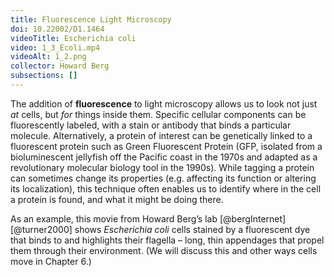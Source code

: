 ```yaml
---
title: Fluorescence Light Microscopy
doi: 10.22002/D1.1464
videoTitle: Escherichia coli
video: 1_3_Ecoli.mp4
videoAlt: 1_2.png
collector: Howard Berg
subsections: []
---
```


The addition of **fluorescence** to light microscopy allows us to look not just *at* cells, but *for* things inside them. Specific cellular components can be fluorescently labeled, with a stain or antibody that binds a particular molecule. Alternatively, a protein of interest can be genetically linked to a fluorescent protein such as Green Fluorescent Protein (GFP, isolated from a bioluminescent jellyfish off the Pacific coast in the 1970s and adapted as a revolutionary molecular biology tool in the 1990s). While tagging a protein can sometimes change its properties (e.g. affecting its function or altering its localization), this technique often enables us to identify where in the cell a protein is found, and what it might be doing there.

As an example, this movie from Howard Berg’s lab [@bergInternet] [@turner2000] shows *Escherichia coli* cells stained by a fluorescent dye that binds to and highlights their flagella – long, thin appendages that propel them through their environment. (We will discuss this and other ways cells move in Chapter 6.)

